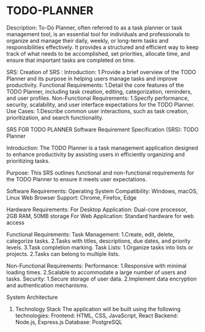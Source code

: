# TODO-PLANNER
Description:
To-Do Planner, often referred to as a task planner or task management tool, is an essential tool for individuals and professionals to organize and manage their daily, weekly, or long-term tasks and responsibilities effectively. It provides a structured and efficient way to keep track of what needs to be accomplished, set priorities, allocate time, and ensure that important tasks are completed on time.

SRS:
Creation of SRS :
Introduction:
  1.Provide a brief overview of the TODO Planner and its purpose in helping users manage tasks and improve productivity.
Functional Requirements:
  1.Detail the core features of the TODO Planner, including task creation, editing, categorization, reminders, and user profiles.
Non-Functional Requirements:
  1.Specify performance, security, scalability, and user interface expectations for the TODO Planner.
Use Cases:
  1.Describe common user interactions, such as task creation, prioritization, and search functionality.

SRS FOR TODO PLANNER
Software Requirement Specification (SRS): TODO Planner

Introduction: The TODO Planner is a task management application designed to enhance productivity by assisting users in efficiently organizing and prioritizing tasks.

Purpose: This SRS outlines functional and non-functional requirements for the TODO Planner to ensure it meets user expectations.

Software Requirements:
  Operating System Compatibility: Windows, macOS, Linux
  Web Browser Support: Chrome, Firefox, Edge

Hardware Requirements:
  For Desktop Application: Dual-core processor, 2GB RAM, 50MB storage
  For Web Application: Standard hardware for web access

Functional Requirements:
  Task Management:
    1.Create, edit, delete, categorize tasks.
    2.Tasks with titles, descriptions, due dates, and priority levels.
    3.Task completion marking.
  Task Lists:
    1.Organize tasks into lists or projects.
    2.Tasks can belong to multiple lists.

Non-Functional Requirements:
  Performance:
    1.Responsive with minimal loading times.
    2.Scalable to accommodate a large number of users and tasks.
  Security:
    1.Secure storage of user data.
    2.Implement data encryption and authentication mechanisms.

System Architecture
  1. Technology Stack
    The application will be built using the following technologies:
    Frontend: HTML, CSS, JavaScript, React
    Backend: Node.js, Express.js
    Database: PostgreSQL
